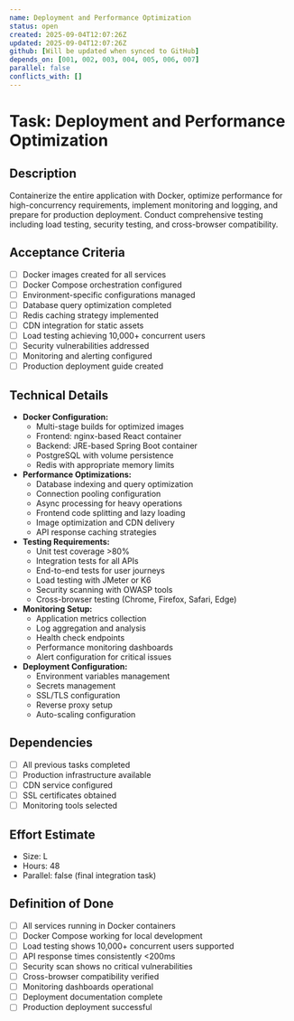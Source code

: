 ```yaml
---
name: Deployment and Performance Optimization
status: open
created: 2025-09-04T12:07:26Z
updated: 2025-09-04T12:07:26Z
github: [Will be updated when synced to GitHub]
depends_on: [001, 002, 003, 004, 005, 006, 007]
parallel: false
conflicts_with: []
---
```


# Task: Deployment and Performance Optimization

## Description
Containerize the entire application with Docker, optimize performance for high-concurrency requirements, implement monitoring and logging, and prepare for production deployment. Conduct comprehensive testing including load testing, security testing, and cross-browser compatibility.

## Acceptance Criteria
- [ ] Docker images created for all services
- [ ] Docker Compose orchestration configured
- [ ] Environment-specific configurations managed
- [ ] Database query optimization completed
- [ ] Redis caching strategy implemented
- [ ] CDN integration for static assets
- [ ] Load testing achieving 10,000+ concurrent users
- [ ] Security vulnerabilities addressed
- [ ] Monitoring and alerting configured
- [ ] Production deployment guide created

## Technical Details
- **Docker Configuration:**
  - Multi-stage builds for optimized images
  - Frontend: nginx-based React container
  - Backend: JRE-based Spring Boot container
  - PostgreSQL with volume persistence
  - Redis with appropriate memory limits
- **Performance Optimizations:**
  - Database indexing and query optimization
  - Connection pooling configuration
  - Async processing for heavy operations
  - Frontend code splitting and lazy loading
  - Image optimization and CDN delivery
  - API response caching strategies
- **Testing Requirements:**
  - Unit test coverage >80%
  - Integration tests for all APIs
  - End-to-end tests for user journeys
  - Load testing with JMeter or K6
  - Security scanning with OWASP tools
  - Cross-browser testing (Chrome, Firefox, Safari, Edge)
- **Monitoring Setup:**
  - Application metrics collection
  - Log aggregation and analysis
  - Health check endpoints
  - Performance monitoring dashboards
  - Alert configuration for critical issues
- **Deployment Configuration:**
  - Environment variables management
  - Secrets management
  - SSL/TLS configuration
  - Reverse proxy setup
  - Auto-scaling configuration

## Dependencies
- [ ] All previous tasks completed
- [ ] Production infrastructure available
- [ ] CDN service configured
- [ ] SSL certificates obtained
- [ ] Monitoring tools selected

## Effort Estimate
- Size: L
- Hours: 48
- Parallel: false (final integration task)

## Definition of Done
- [ ] All services running in Docker containers
- [ ] Docker Compose working for local development
- [ ] Load testing shows 10,000+ concurrent users supported
- [ ] API response times consistently <200ms
- [ ] Security scan shows no critical vulnerabilities
- [ ] Cross-browser compatibility verified
- [ ] Monitoring dashboards operational
- [ ] Deployment documentation complete
- [ ] Production deployment successful